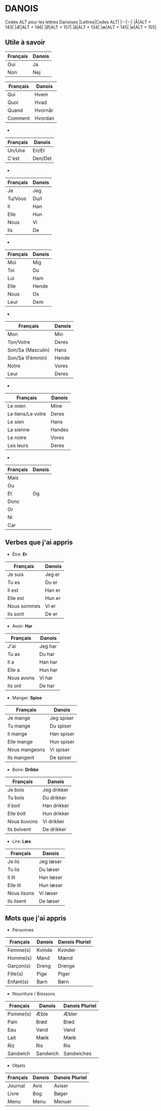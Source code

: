# DANOIS

Codes ALT pour les lettres Danoises
|Lettres|Codes ALT|
|--|--|
|Å|ALT + 143|
|Æ|ALT + 146|
|Ø|ALT + 157| 
|å|ALT + 134|
|æ|ALT + 145|
|ø|ALT + 155|


## Utile à savoir

|Français|Danois|
|--|--|
|Oui|Ja|
|Non|Nej|

|Français|Danois|
|--|--|
|Qui|Hvem|
|Quoi|Hvad|
|Quand|Hvornår|
|Comment|Hvordan|

-
|Français|Danois|
|--|--|
|Un/Une|En/Et|
|C'est|Den/Det|

-
|Français|Danois|
|--|--|
|Je|Jeg|
|Tu/Vous|Du/I|
|Il|Han|
|Elle|Hun|
|Nous|Vi|
|Ils|De|

-
|Français|Danois|
|--|--|
|Moi|Mig|
|Toi|Du|
|Lui|Ham|
|Elle|Hende|
|Nous|Os|
|Leur|Dem|

-
|Français|Danois|
|--|--|
|Mon|Min|
|Ton/Votre|Deres|
|Son/Sa (Masculin)|Hans|
|Son/Sa (Féminin)|Hende|
|Notre|Vores|
|Leur|Deres|

-
|Français|Danois|
|--|--|
|Le mien|Mine|
|Le tiens/Le votre|Deres|
|Le sien|Hans|
|La sienne|Handes|
|Le notre|Vores|
|Les leurs|Deres|

-
|Français|Danois|
|--|--|
|Mais||
|Ou||
|Et|Og|
|Donc||
|Or||
|Ni||
|Car||


## Verbes que j'ai appris


- Être: **Er**

|Français|Danois|
|--|--|
|Je suis|Jeg er|
|Tu es|Du er|
|Il est|Han er|
|Elle est|Hun er|
|Nous sommes|Vi er|
|Ils sont|De er|

- Avoir: **Har**

|Français|Danois|
|--|--|
|J'ai|Jeg har|
|Tu as|Du har|
|Il a|Han har|
|Elle a|Hun har|
|Nous avons|Vi har|
|Ils ont|De har|

- Manger: **Spise**

|Français|Danois|
|--|--|
|Je mange|Jeg spiser|
|Tu mange|Du spiser|
|Il mange|Han spiser|
|Elle mange|Hun spiser|
|Nous mangeons|Vi spiser|
|Ils mangent|De spiser|

- Boire: **Drikke**

|Français|Danois|
|--|--|
|Je bois|Jeg drikker|
|Tu bois|Du drikker|
|Il boit|Han drikker|
|Elle boit|Hun drikker|
|Nous buvons|Vi drikker|
|Ils boivent|De drikker|

- Lire: **Læs**

|Français|Danois|
|--|--|
|Je lis|Jeg læser|
|Tu lis|Du læser|
|Il lit|Han læser|
|Elle lit|Hun læser|
|Nous lisons|Vi læser|
|Ils lisent|De læser|


## Mots que j'ai appris

- Personnes

|Français|Danois|Danois Pluriel|
|--|--|--|
|Femme(s)|Kvinde|Kvinder|
|Homme(s)|Mand|Mænd|
|Garçon(s)|Dreng|Drenge|
|Fille(s)|Pige|Piger|
|Enfant(s)|Barn|Børn|

- Nourriture / Boissons

|Français|Danois|Danois Pluriel|
|--|--|--|
|Pomme(s)|Æble|Æbler|
|Pain|Brød|Brød|
|Eau|Vand|Vand|
|Lait|Mælk|Mælk|
|Riz|Ris|Ris|
|Sandwich|Sandwich|Sandwiches|

- Objets

|Français|Danois|Danois Pluriel|
|--|--|--|
|Journal|Avis|Aviser|
|Livre|Bog|Bøger|
|Menu|Menu|Menuer|